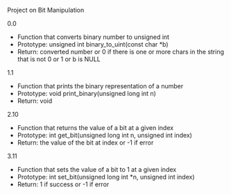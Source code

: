 Project on Bit Manipulation

0.0 
- Function that converts binary number to unsigned int
- Prototype: unsigned int binary_to_uint(const char *b)
- Return: converted number or 0 if there is one or more chars
 in the string that is not 0 or 1 or b is NULL

1.1 
- Function that prints the binary representation of a number
- Prototype: void print_binary(unsigned long int n)
- Return: void

2.10
- Function that returns the value of a bit at a given index
- Prototype: int get_bit(unsigned long int n, unsigned int index)
- Return: the value of the bit at index or -1 if error

3.11
- Function that sets the value of a bit to 1 at a given index
- Prototype: int set_bit(unsigned long int *n, unsigned int index)
- Return: 1 if success or -1 if error